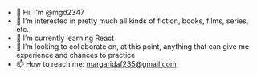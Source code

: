 - 👋 Hi, I’m @mgd2347
- 👀 I’m interested in pretty much all kinds of fiction, books, films, series, etc.
- 🌱 I’m currently learning React
- 💞️ I’m looking to collaborate on, at this point, anything that can give me experience and chances to practice
- 📫 How to reach me: margaridaf235@gmail.com

<!---
mgd2347/mgd2347 is a ✨ special ✨ repository because its `README.md` (this file) appears on your GitHub profile.
You can click the Preview link to take a look at your changes.
--->
